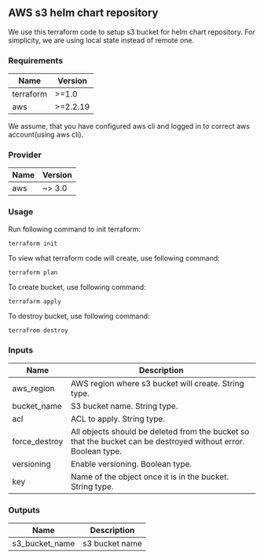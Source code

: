 ## AWS s3 helm chart repository

We use this terraform code to setup s3 bucket for helm chart repository.
For simplicity, we are using local state instead of remote one.

### Requirements

| Name  | Version |
| ------------- | ------------- |
| terraform  | >=1.0  |
| aws  | >=2.2.19  |


We assume, that you have configured aws cli and logged in to correct aws account(using aws cli).

### Provider
| Name  | Version |
| ----- | -----|
| aws  | ~> 3.0  |

### Usage

Run following command to init terraform:
```
terraform init
```

To view what terraform code will create, use following command:
```
terraform plan
```

To create bucket, use following command:
```
terrafarm apply
```

To destroy bucket, use following command:
```
terrafrom destroy
```

### Inputs
| Name  | Description |
| ------------- | ------------- |
| aws_region  | AWS region where s3 bucket will create. String type. |
| bucket_name  | S3 bucket name. String type. |
| acl  | ACL to apply. String type. |
| force_destroy  | All objects should be deleted from the bucket so that the bucket can be destroyed without error. Boolean type. |
| versioning  | Enable versioning. Boolean type. |
| key  | Name of the object once it is in the bucket. String type. |

### Outputs

| Name  | Description |
| ------------- | ------------- |
| s3_bucket_name  | s3 bucket name |
